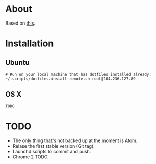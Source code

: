 # About

Based on [this](https://developer.atlassian.com/blog/2016/02/best-way-to-store-dotfiles-git-bare-repo/).

# Installation

## Ubuntu

```
# Run on your local machine that has dotfiles installed already:
~/.scripts/dotfiles.install-remote.sh root@104.236.127.89
```

## OS X

```
TODO
```

# TODO

- The only thing that's not backed up at the moment is Atom.
- Relase the first stable version (Git tag).
- Launchd scripts to commit and push.
- Chrome 2 TODO.
